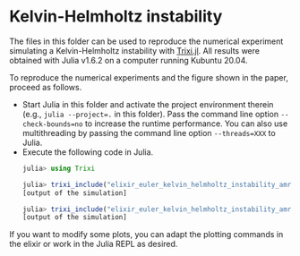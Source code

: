 # Kelvin-Helmholtz instability

The files in this folder can be used to reproduce the numerical experiment
simulating a Kelvin-Helmholtz instability with [Trixi.jl](https://github.com/trixi-framework/Trixi.jl).
All results were obtained with Julia v1.6.2 on a computer running Kubuntu 20.04.

To reproduce the numerical experiments and the figure shown in the paper, proceed
as follows.
- Start Julia in this folder and activate the project environment therein
  (e.g., `julia --project=.` in this folder). Pass the command line option
  `--check-bounds=no` to increase the runtime performance. You can also use
  multithreading by passing the command line option `--threads=XXX` to Julia.
- Execute the following code in Julia.
  ```julia
  julia> using Trixi

  julia> trixi_include("elixir_euler_kelvin_helmholtz_instability_amr.jl", tspan=(0.0, 2.0))
  [output of the simulation]

  julia> trixi_include("elixir_euler_kelvin_helmholtz_instability_amr.jl", tspan=(0.0, 3.0))
  [output of the simulation]
  ```

If you want to modify some plots, you can adapt the plotting commands in
the elixir or work in the Julia REPL as desired.
